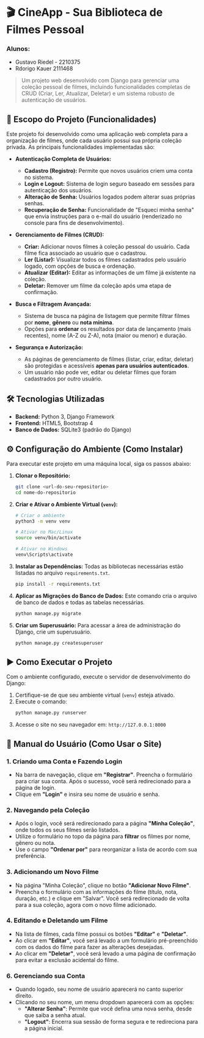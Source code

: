 # 🎬 CineApp - Sua Biblioteca de Filmes Pessoal
### Alunos:
* Gustavo Riedel - 2210375
* Rdorigo Kauer 2111468

> Um projeto web desenvolvido com Django para gerenciar uma coleção pessoal de filmes, incluindo funcionalidades completas de CRUD (Criar, Ler, Atualizar, Deletar) e um sistema robusto de autenticação de usuários.

## 🚀 Escopo do Projeto (Funcionalidades)

Este projeto foi desenvolvido como uma aplicação web completa para a organização de filmes, onde cada usuário possui sua própria coleção privada. As principais funcionalidades implementadas são:

* **Autenticação Completa de Usuários:**
    * **Cadastro (Registro):** Permite que novos usuários criem uma conta no sistema.
    * **Login e Logout:** Sistema de login seguro baseado em sessões para autenticação dos usuários.
    * **Alteração de Senha:** Usuários logados podem alterar suas próprias senhas.
    * **Recuperação de Senha:** Funcionalidade de "Esqueci minha senha" que envia instruções para o e-mail do usuário (renderizado no console para fins de desenvolvimento).

* **Gerenciamento de Filmes (CRUD):**
    * **Criar:** Adicionar novos filmes à coleção pessoal do usuário. Cada filme fica associado ao usuário que o cadastrou.
    * **Ler (Listar):** Visualizar todos os filmes cadastrados pelo usuário logado, com opções de busca e ordenação.
    * **Atualizar (Editar):** Editar as informações de um filme já existente na coleção.
    * **Deletar:** Remover um filme da coleção após uma etapa de confirmação.

* **Busca e Filtragem Avançada:**
    * Sistema de busca na página de listagem que permite filtrar filmes por **nome**, **gênero** ou **nota mínima**.
    * Opções para **ordenar** os resultados por data de lançamento (mais recentes), nome (A-Z ou Z-A), nota (maior ou menor) e duração.

* **Segurança e Autorização:**
    * As páginas de gerenciamento de filmes (listar, criar, editar, deletar) são protegidas e acessíveis **apenas para usuários autenticados**.
    * Um usuário não pode ver, editar ou deletar filmes que foram cadastrados por outro usuário.

## 🛠️ Tecnologias Utilizadas

* **Backend:** Python 3, Django Framework
* **Frontend:** HTML5, Bootstrap 4
* **Banco de Dados:** SQLite3 (padrão do Django)

## ⚙️ Configuração do Ambiente (Como Instalar)

Para executar este projeto em uma máquina local, siga os passos abaixo:

1.  **Clonar o Repositório:**
    ```bash
    git clone <url-do-seu-repositorio>
    cd nome-do-repositorio
    ```

2.  **Criar e Ativar o Ambiente Virtual (`venv`):**
    ```bash
    # Criar o ambiente
    python3 -m venv venv

    # Ativar no Mac/Linux
    source venv/bin/activate

    # Ativar no Windows
    venv\Scripts\activate
    ```

3.  **Instalar as Dependências:**
    Todas as bibliotecas necessárias estão listadas no arquivo `requirements.txt`.
    ```bash
    pip install -r requirements.txt
    ```

4.  **Aplicar as Migrações do Banco de Dados:**
    Este comando cria o arquivo de banco de dados e todas as tabelas necessárias.
    ```bash
    python manage.py migrate
    ```

5.  **Criar um Superusuário:**
    Para acessar a área de administração do Django, crie um superusuário.
    ```bash
    python manage.py createsuperuser
    ```

## ▶️ Como Executar o Projeto

Com o ambiente configurado, execute o servidor de desenvolvimento do Django:

1.  Certifique-se de que seu ambiente virtual (`venv`) esteja ativado.
2.  Execute o comando:
    ```bash
    python manage.py runserver
    ```
3.  Acesse o site no seu navegador em: `http://127.0.0.1:8000`

## 📖 Manual do Usuário (Como Usar o Site)

### 1. Criando uma Conta e Fazendo Login
* Na barra de navegação, clique em **"Registrar"**. Preencha o formulário para criar sua conta. Após o sucesso, você será redirecionado para a página de login.
* Clique em **"Login"** e insira seu nome de usuário e senha.

### 2. Navegando pela Coleção
* Após o login, você será redirecionado para a página **"Minha Coleção"**, onde todos os seus filmes serão listados.
* Utilize o formulário no topo da página para **filtrar** os filmes por nome, gênero ou nota.
* Use o campo **"Ordenar por"** para reorganizar a lista de acordo com sua preferência.

### 3. Adicionando um Novo Filme
* Na página "Minha Coleção", clique no botão **"Adicionar Novo Filme"**.
* Preencha o formulário com as informações do filme (título, nota, duração, etc.) e clique em "Salvar". Você será redirecionado de volta para a sua coleção, agora com o novo filme adicionado.

### 4. Editando e Deletando um Filme
* Na lista de filmes, cada filme possui os botões **"Editar"** e **"Deletar"**.
* Ao clicar em **"Editar"**, você será levado a um formulário pré-preenchido com os dados do filme para fazer as alterações desejadas.
* Ao clicar em **"Deletar"**, você será levado a uma página de confirmação para evitar a exclusão acidental do filme.

### 6. Gerenciando sua Conta
* Quando logado, seu nome de usuário aparecerá no canto superior direito.
* Clicando no seu nome, um menu dropdown aparecerá com as opções:
    * **"Alterar Senha"**: Permite que você defina uma nova senha, desde que saiba a senha atual.
    * **"Logout"**: Encerra sua sessão de forma segura e te redireciona para a página inicial.
